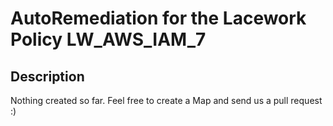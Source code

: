# AutoRemediation for the Lacework Policy LW_AWS_IAM_7

## Description
Nothing created so far. Feel free to create a Map and send us a pull request :)
